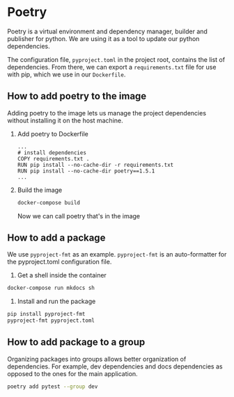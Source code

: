 # Poetry

Poetry is a virtual environment and dependency manager, builder and publisher for python. We are using it as a tool to update our python dependencies.

The configuration file, `pyproject.toml` in the project root, contains the list of dependencies. From there, we can export a `requirements.txt` file for use with pip, which we use in our `Dockerfile`.

## How to add poetry to the image

Adding poetry to the image lets us manage the project dependencies without installing it on the host machine.

1. Add poetry to Dockerfile

    ```docker title="Dockerfile" hl_lines="5"
    ...
    # install dependencies
    COPY requirements.txt .
    RUN pip install --no-cache-dir -r requirements.txt
    RUN pip install --no-cache-dir poetry==1.5.1
    ...
    ```

1. Build the image

    ``` bash
    docker-compose build
    ```

    Now we can call poetry that's in the image

## How to add a package

We use `pyproject-fmt` as an example. `pyproject-fmt` is an auto-formatter for the pyproject.toml configuration file.

1. Get a shell inside the container

``` bash
docker-compose run mkdocs sh
```

1. Install and run the package

``` bash
pip install pyproject-fmt
pyproject-fmt pyproject.toml
```

## How to add package to a group

Organizing packages into groups allows better organization of dependencies. For example, dev dependencies and docs dependencies as opposed to the ones for the main application.

``` bash
poetry add pytest --group dev
```
